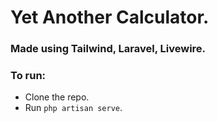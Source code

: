 # Yet Another Calculator.

### Made using Tailwind, Laravel, Livewire.

### To run:

- Clone the repo.
- Run ```php artisan serve```.
